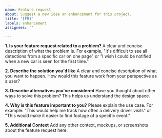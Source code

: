```yaml
---
name: Feature request
about: Suggest a new idea or enhancement for this project.
title: "[FR]"
labels: enhancement
assignees: ''

---
```


**1. Is your feature request related to a problem?**
A clear and concise description of what the problem is. For example, "It's difficult to see all detections from a specific car on one page" or "I wish I could be notified when a new car is seen for the first time."

**2. Describe the solution you'd like**
A clear and concise description of what you want to happen. How would this feature work from your perspective as a user?

**3. Describe alternatives you've considered**
Have you thought about other ways to solve this problem? This helps us understand the design space.

**4. Why is this feature important to you?**
Please explain the use case. For example: "This would help me track how often a delivery driver visits" or "This would make it easier to find footage of a specific event."

**5. Additional Context**
Add any other context, mockups, or screenshots about the feature request here.
